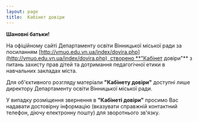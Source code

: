 ```yaml
---
layout: page
title:  Кабінет довіри
---
```

**Шановні батьки!**

На офіційному сайті Департаменту освіти Вінницької міської ради за посиланням [http://vmuo.edu.vn.ua/index/dovira.php](http://vmuo.edu.vn.ua/index/dovira.php)  створено **"Кабінет довіри"** з питань захисту прав дітей та дотримання педагогічної етики в навчальних закладах міста.

Для об'єктивного розгляду матеріали **"Кабінету довіри"** доступні лише директору Департаменту освіти Вінницької міської ради.

У випадку розміщення звернення в **"Кабінеті довіри"** просимо Вас надавати достовірну інформацію (вказувати справжній контактний телефон, діючу електронну пошту) для зворотнього зв'язку.